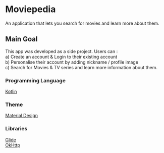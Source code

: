 # Moviepedia
An application that lets you search for movies and learn more about them.

## Main Goal

This app was developed as a side project. Users can : <br/>
a) Create an account & Login to their existing account <br/>
b) Personalise their account by adding nickname / profile image <br/>
c) Search for Movies & TV series and learn more information about them.

### Programming Language 

[Kotlin](https://kotlinlang.org/)

### Theme 

[Material Design](https://material.io/)

### Libraries

[Glide](https://github.com/bumptech/glide) <br/>
[OkHttp](https://square.github.io/okhttp/)
